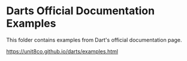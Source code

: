 # Darts Official Documentation Examples

This folder contains examples from Dart's official documentation page.

https://unit8co.github.io/darts/examples.html
